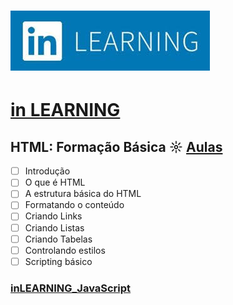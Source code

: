 # ![inlearning.jpeg](https://github.com/kakanew/inLEARNING_JavaScript/blob/master/inlearning.jpeg?raw=true)

# [in LEARNING](https://www.linkedin.com/learning/me)

## HTML: Formação Básica ☼ [Aulas](https://www.linkedin.com/learning/html-formacao-basica)

- [ ] Introdução
- [ ] O que é HTML
- [ ] A estrutura básica do HTML
- [ ] Formatando o conteúdo
- [ ] Criando Links
- [ ] Criando Listas
- [ ] Criando Tabelas
- [ ] Controlando estilos
- [ ] Scripting básico

### [inLEARNING_JavaScript](https://github.com/kakanew/inLEARNING_JavaScript)